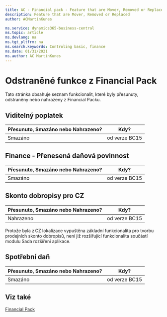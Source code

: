 ```yaml
---
title: AC - Financial pack - Feature that are Mover, Removed or Replaced | Microsoft Docs
description: Feature that are Mover, Removed or Replaced
author: ACMartinKunes

ms.service: dynamics365-business-central
ms.topic: article
ms.devlang: na
ms.tgt_pltfrm: na
ms.search.keywords: Controling basic, finance 
ms.date: 01/31/2021
ms.author: AC MartinKunes
---
```


# Odstraněné funkce z Financial Pack

Tato stránka obsahuje seznam funkcionalit, které byly přesunuty, odstraněny nebo nahrazeny z Financial Packu.

## Viditelný poplatek


|Přesunuto, Smazáno nebo Nahrazeno?|Kdy?|
|----|----|
|Smazáno|od verze BC15|


## Finance - Přenesená daňová povinnost


|Přesunuto, Smazáno nebo Nahrazeno?|Kdy?|
|----|----|
|Smazáno|od verze BC15|


## Skonto dobropisy pro CZ


|Přesunuto, Smazáno nebo Nahrazeno?|Kdy?|
|----|----|
|Nahrazeno|od verze BC15|

Protože byla z CZ lokalizace vypuštěna základní funkcionalita pro tvorbu prodejních skonto dobropisů, není již rozšiřující funkcionalita součástí modulu Sada rozšíření aplikace.

## Spotřební daň

|Přesunuto, Smazáno nebo Nahrazeno?|Kdy?|
|----|----|
|Smazáno|od verze BC15|

## Viz také
[Financial Pack](finance-pack.md)  
